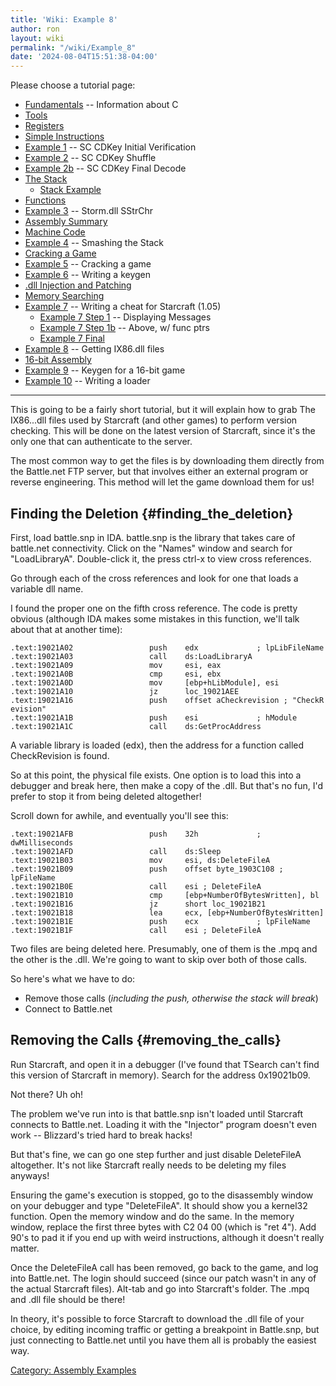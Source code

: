 ```yaml
---
title: 'Wiki: Example 8'
author: ron
layout: wiki
permalink: "/wiki/Example_8"
date: '2024-08-04T15:51:38-04:00'
---
```


Please choose a tutorial page:

-   [Fundamentals](Fundamentals "wikilink") \-- Information about C
-   [Tools](Tools "wikilink")
-   [Registers](Registers "wikilink")
-   [Simple Instructions](Simple_Instructions "wikilink")
-   [Example 1](Example_1 "wikilink") \-- SC CDKey Initial Verification
-   [Example 2](Example_2 "wikilink") \-- SC CDKey Shuffle
-   [Example 2b](Example_2b "wikilink") \-- SC CDKey Final Decode
-   [The Stack](The_Stack "wikilink")
    -   [Stack Example](Stack_Example "wikilink")
-   [Functions](Functions "wikilink")
-   [Example 3](Example_3 "wikilink") \-- Storm.dll SStrChr
-   [Assembly Summary](Assembly_Summary "wikilink")
-   [Machine Code](Machine_Code "wikilink")
-   [Example 4](Example_4 "wikilink") \-- Smashing the Stack
-   [Cracking a Game](Cracking_a_Game "wikilink")
-   [Example 5](Example_5 "wikilink") \-- Cracking a game
-   [Example 6](Example_6 "wikilink") \-- Writing a keygen
-   [.dll Injection and Patching](.dll_Injection_and_Patching "wikilink")
-   [Memory Searching](Memory_Searching "wikilink")
-   [Example 7](Example_7 "wikilink") \-- Writing a cheat for Starcraft (1.05)
    -   [Example 7 Step 1](Example_7_Step_1 "wikilink") \-- Displaying Messages
    -   [Example 7 Step 1b](Example_7_Step_1b "wikilink") \-- Above, w/ func ptrs
    -   [Example 7 Final](Example_7_Final "wikilink")
-   [Example 8](Example_8 "wikilink") \-- Getting IX86.dll files
-   [16-bit Assembly](16-bit_Assembly "wikilink")
-   [Example 9](Example_9 "wikilink") \-- Keygen for a 16-bit game
-   [Example 10](Example_10 "wikilink") \-- Writing a loader

---


This is going to be a fairly short tutorial, but it will explain how to grab The IX86\...dll files used by Starcraft (and other games) to perform version checking. This will be done on the latest version of Starcraft, since it\'s the only one that can authenticate to the server.

The most common way to get the files is by downloading them directly from the Battle.net FTP server, but that involves either an external program or reverse engineering. This method will let the game download them for us!

## Finding the Deletion {#finding_the_deletion}

First, load battle.snp in IDA. battle.snp is the library that takes care of battle.net connectivity. Click on the \"Names\" window and search for \"LoadLibraryA\". Double-click it, the press ctrl-x to view cross references.

Go through each of the cross references and look for one that loads a variable dll name.

I found the proper one on the fifth cross reference. The code is pretty obvious (although IDA makes some mistakes in this function, we\'ll talk about that at another time):

`.text:19021A02                 push    edx             ; lpLibFileName`\
`.text:19021A03                 call    ds:LoadLibraryA`\
`.text:19021A09                 mov     esi, eax`\
`.text:19021A0B                 cmp     esi, ebx`\
`.text:19021A0D                 mov     [ebp+hLibModule], esi`\
`.text:19021A10                 jz      loc_19021AEE`\
`.text:19021A16                 push    offset aCheckrevision ; "CheckRevision"`\
`.text:19021A1B                 push    esi             ; hModule`\
`.text:19021A1C                 call    ds:GetProcAddress`

A variable library is loaded (edx), then the address for a function called CheckRevision is found.

So at this point, the physical file exists. One option is to load this into a debugger and break here, then make a copy of the .dll. But that\'s no fun, I\'d prefer to stop it from being deleted altogether!

Scroll down for awhile, and eventually you\'ll see this:

    .text:19021AFB                 push    32h             ; dwMilliseconds
    .text:19021AFD                 call    ds:Sleep
    .text:19021B03                 mov     esi, ds:DeleteFileA
    .text:19021B09                 push    offset byte_1903C108 ; lpFileName
    .text:19021B0E                 call    esi ; DeleteFileA
    .text:19021B10                 cmp     [ebp+NumberOfBytesWritten], bl
    .text:19021B16                 jz      short loc_19021B21
    .text:19021B18                 lea     ecx, [ebp+NumberOfBytesWritten]
    .text:19021B1E                 push    ecx             ; lpFileName
    .text:19021B1F                 call    esi ; DeleteFileA

Two files are being deleted here. Presumably, one of them is the .mpq and the other is the .dll. We\'re going to want to skip over both of those calls.

So here\'s what we have to do:

-   Remove those calls (*including the push, otherwise the stack will break*)
-   Connect to Battle.net

## Removing the Calls {#removing_the_calls}

Run Starcraft, and open it in a debugger (I\'ve found that TSearch can\'t find this version of Starcraft in memory). Search for the address 0x19021b09.

Not there? Uh oh!

The problem we\'ve run into is that battle.snp isn\'t loaded until Starcraft connects to Battle.net. Loading it with the \"Injector\" program doesn\'t even work \-- Blizzard\'s tried hard to break hacks!

But that\'s fine, we can go one step further and just disable DeleteFileA altogether. It\'s not like Starcraft really needs to be deleting my files anyways!

Ensuring the game\'s execution is stopped, go to the disassembly window on your debugger and type \"DeleteFileA\". It should show you a kernel32 function. Open the memory window and do the same. In the memory window, replace the first three bytes with C2 04 00 (which is \"ret 4\"). Add 90\'s to pad it if you end up with weird instructions, although it doesn\'t really matter.

Once the DeleteFileA call has been removed, go back to the game, and log into Battle.net. The login should succeed (since our patch wasn\'t in any of the actual Starcraft files). Alt-tab and go into Starcraft\'s folder. The .mpq and .dll file should be there!

In theory, it\'s possible to force Starcraft to download the .dll file of your choice, by editing incoming traffic or getting a breakpoint in Battle.snp, but just connecting to Battle.net until you have them all is probably the easiest way.

[Category: Assembly Examples](Category:_Assembly_Examples "wikilink")
